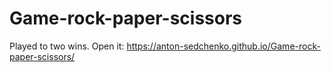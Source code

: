 # Game-rock-paper-scissors
Played to two wins.
Open it: https://anton-sedchenko.github.io/Game-rock-paper-scissors/
